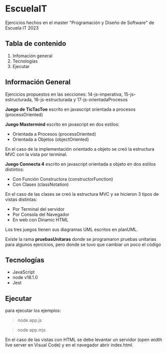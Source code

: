 # EscuelaIT
Ejercicios hechos en el master "Programación y Diseño de Software" de Escuela IT 2023

## Tabla de contenido

1. Infomación general
2. Tecnologías
3. Ejecutar

## Información General

Ejercicios propuestos en las secciones: 14-js-imperativa, 15-js-estructurada, 16-js-estructurada y 17-js-orientadaProcesos

**Juego de TicTacToe** escrito en javascript orientada a procesos (processOriented)

**Juego Mastermind** escrito en javascript en dos estilos:
- Orientada a Procesos (processOriented)
- Orientada a Objetos (objectOriented)

En el caso de la implementación orientado a objeto se creó la estructura MVC con la vista por terminal.

**Juego Connecta 4**  escrito en javascript orientada a objeto en dos estilos distintos:
- Con Función Constructora (constructorFunction)
- Con Clases (classNotation)

En el caso de las clases se creó la estructura MVC y se hicieron 3 tipos de vistas distintas:
- Por Terminal del servidor
- Por Consola del Navegador
- En web con Dinamic HTML

Los tres juegos tienen sus diagramas UML escritos en planUML.

Existe la rama **pruebasUnitaras** donde se programaron pruebas unitarias para algunos ejercicios, pero donde se tuvo que cambiar un poco el código

## Tecnologías

+ JavaScript
+ node v18.1.0
+ Jest

## Ejecutar
para ejecutar los ejemplos:
> node app.js

> node app.mjs

En el caso de las vistas con HTML se debe levantar un servidor (open width live server en Visual Code) y en el navegador abrir index.html.